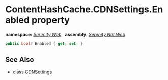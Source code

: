 # ContentHashCache.CDNSettings.Enabled property
**namespace:** *[Serenity.Web](../../README.md#serenity.web-namespace)*   **assembly**: *[Serenity.Net.Web](../../README.md)*

```csharp
public bool? Enabled { get; set; }
```

## See Also

* class [CDNSettings](../ContentHashCache.CDNSettings.md)